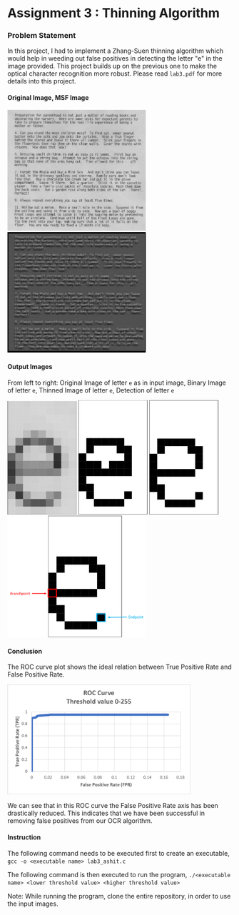 # Assignment 3 : Thinning Algorithm

### Problem Statement
In this project, I had to implement a Zhang-Suen thinning algorithm which would help in weeding out false positives in detecting the letter "e" in the image provided. This project builds up on the previous one to make the optical character recognition more robust. Please read `lab3.pdf` for more details into this project.

#### Original Image, MSF Image
<p float="left">
  <img src="https://github.com/ashit8450/ECE6310-Introduction-to-Computer-Vision/blob/master/Lab2-%20Optical%20Character%20Recognition/images/parenthood.jpg" width="310" />
  <img src="https://github.com/ashit8450/ECE6310-Introduction-to-Computer-Vision/blob/master/Lab2-%20Optical%20Character%20Recognition/images/parenthood_msf.jpg" width="310" />
</p>

#### Output Images
From left to right: Original Image of letter `e` as in input image, Binary Image of letter `e`, Thinned Image of letter `e`, Detection of letter `e`
<p float="left">
  <img src="https://github.com/ashit8450/ECE6310-Introduction-to-Computer-Vision/blob/master/Lab3-%20Thinning%20Algorithm/images/Original_e_letter.png" width="155" />
  <img src="https://github.com/ashit8450/ECE6310-Introduction-to-Computer-Vision/blob/master/Lab3-%20Thinning%20Algorithm/images/Binary_e_letter.png" width="155" />
  <img src="https://github.com/ashit8450/ECE6310-Introduction-to-Computer-Vision/blob/master/Lab3-%20Thinning%20Algorithm/images/Thinned_e_letter.png" width="155" />
  <img src="https://github.com/ashit8450/ECE6310-Introduction-to-Computer-Vision/blob/master/Lab3-%20Thinning%20Algorithm/images/e_letter_detection.png" width="310" />
</p>

#### Conclusion
The ROC curve plot shows the ideal relation between True Positive Rate and False Positive Rate.
<p float="left">
  <img src="https://github.com/ashit8450/ECE6310-Introduction-to-Computer-Vision/blob/master/Lab3-%20Thinning%20Algorithm/images/ROC%20Curve.png" width="410" />
</p>
We can see that in this ROC curve the False Positive Rate axis has been drastically reduced. This indicates that we have been successful in removing false positives from our OCR algorithm.

#### Instruction
The following command needs to be executed first to create an executable,
`gcc -o <executable name> lab3_ashit.c`

The following command is then executed to run the program,
`./<executable name> <lower threshold value> <higher threshold value>`

Note: While running the program, clone the entire repository, in order to use the input images.

 

